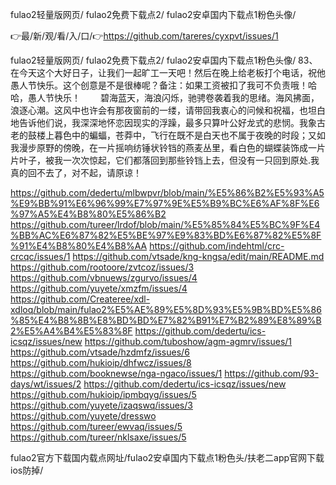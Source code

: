 fulao2轻量版网页/
fulao2免费下载点2/
fulao2安卓国内下载点1粉色头像/


👉最/新/观/看/入/口/👉https://github.com/tareres/cyxpvt/issues/1

fulao2轻量版网页/
fulao2免费下载点2/
fulao2安卓国内下载点1粉色头像/
		83、在今天这个大好日子，让我们一起旷工一天吧！然后在晚上给老板打个电话，祝他愚人节快乐。这个创意是不是很棒呢？备注：如果工资被扣了我可不负责哦！哈哈，愚人节快乐！
　　碧海蓝天，海浪闪烁，驰骋卷袭着我的思绪。海风拂面，浪逐心潮。这风中也许会有那夜窗前的一缕，请带回我衷心的问候和祝福，也坦白地告诉他们说，我深深地怀恋因现实的浮躁，最多只算叶公好龙式的悲悯。我象古老的鼓楼上暮色中的蝙蝠，苍莽中，飞行在既不是白天也不属于夜晚的时段；又如我漫步原野的傍晚，在一片摇响纺锤状铃铛的燕麦丛里，看白色的蝴蝶装饰成一片片叶子，被我一次次惊起，它们都落回到那些铃铛上去，但没有一只回到原处.我真的回不去了，对不起，请原谅！


https://github.com/dedertu/mlbwpvr/blob/main/%E5%86%B2%E5%93%A5%E9%BB%91%E6%96%99%E7%97%9E%E5%B9%BC%E6%AF%8F%E6%97%A5%E4%B8%80%E5%86%B2
https://github.com/tureer/lrdof/blob/main/%E5%85%84%E5%BC%9F%E4%BB%AC%E6%87%82%E5%BE%97%E9%83%BD%E6%87%82%E5%8F%91%E4%B8%80%E4%B8%AA
https://github.com/indehtml/crc-crcqc/issues/1
https://github.com/vtsade/kng-kngsa/edit/main/README.md
https://github.com/rootoore/zvtcoz/issues/3
https://github.com/vbnuews/zgurvo/issues/4
https://github.com/yuyete/xmzfm/issues/4
https://github.com/Createree/xdl-xdloq/blob/main/fulao2%E5%AE%89%E5%8D%93%E5%9B%BD%E5%86%85%E4%B8%8B%E8%BD%BD%E7%82%B91%E7%B2%89%E8%89%B2%E5%A4%B4%E5%83%8F
https://github.com/dedertu/ics-icsqz/issues/new
https://github.com/tuboshow/agm-agmrv/issues/1
https://github.com/vtsade/hzdmfz/issues/6
https://github.com/hukioip/dhfwcz/issues/8
https://github.com/booknewse/nga-ngaco/issues/1
https://github.com/93-days/wt/issues/2
https://github.com/dedertu/ics-icsqz/issues/new
https://github.com/hukioip/ipmbqyg/issues/5
https://github.com/yuyete/izaqswq/issues/3
https://github.com/yuyete/dresswo
https://github.com/tureer/ewvaq/issues/5
https://github.com/tureer/nklsaxe/issues/5

fulao2官方下载国内载点网址/fulao2安卓国内下载点1粉色头/扶老二app官网下载ios防掉/
